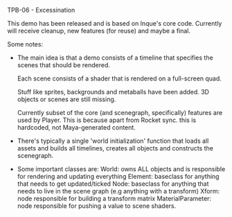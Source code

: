 
TPB-06 - Excessination

This demo has been released and is based on Inque's core code.
Currently will receive cleanup, new features (for reuse) and maybe a final.


Some notes:

- The main idea is that a demo consists of a timeline that specifies the 
  scenes that should be rendered.    
  
  Each scene consists of a shader that is rendered on a full-screen quad. 

  Stuff like sprites, backgrounds and metaballs have been added.
  3D objects or scenes are still missing.

  Currently  subset of the core (and scenegraph, specifically) features are used
  by Player. This is because apart from Rocket sync. this is hardcoded, not
  Maya-generated content.

- There's typically a single 'world initialization' function that loads all assets
  and builds all timelines, creates all objects and constructs the scenegraph.
      
- Some important classes are:
  World: owns ALL objects and is responsible for rendering and updating everything
  Element: baseclass for anything that needs to get updated/ticked
  Node: baseclass for anything that needs to live in the scene graph (e.g anything with a transform)
  Xform: node responsible for building a transform matrix
  MaterialParameter: node responsible for pushing a value to scene shaders.
  
